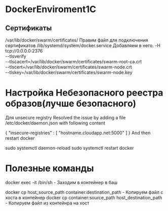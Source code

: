 # DockerEnviroment1C
## Сертификаты
/var/lib/docker/swarm/certificates/
Правим файл для подключения сертификатов
/lib/systemd/system/docker.service
Добавляем в него.
      -H tcp://0.0.0.0:2376 \
      --tlsverify \
      --tlscacert=/var/lib/docker/swarm/certificates/swarm-root-ca.crt \
      --tlscert=/var/lib/docker/swarm/certificates/swarm-node.crt \
      --tlskey=/var/lib/docker/swarm/certificates/swarm-node.key
# Настройка Небезопасного реестра образов(лучше безопасного)
Для unsecure registry
Resolved the issue by adding a file /etc/docker/daemon.json with following content

{
    "insecure-registries" : [ "hostname.cloudapp.net:5000" ]
}
And then restart docker

sudo systemctl daemon-reload
sudo systemctl restart docker

# Полезные команды
docker exec -it <ContainerName> /bin/sh - Заходим в контейнер в баш

docker cp host_source_path container:destination_path - Копируем файл с хоста в контейнер
docker cp container:source_path host_destination_path - Копируем файл из контейнра на хост
